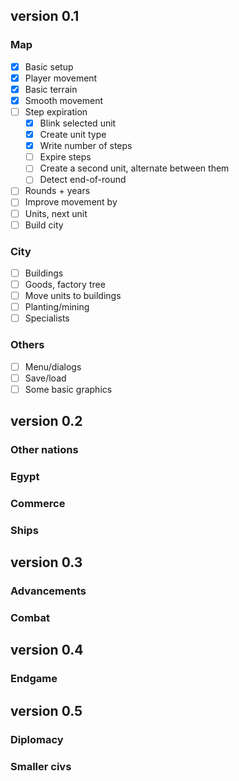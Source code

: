 ## version 0.1

### Map

- [X] Basic setup
- [X] Player movement
- [X] Basic terrain
- [X] Smooth movement
- [ ] Step expiration
  - [X] Blink selected unit
  - [X] Create unit type
  - [X] Write number of steps
  - [ ] Expire steps
  - [ ] Create a second unit, alternate between them
  - [ ] Detect end-of-round
- [ ] Rounds + years
- [ ] Improve movement by 
- [ ] Units, next unit
- [ ] Build city

### City

- [ ] Buildings
- [ ] Goods, factory tree
- [ ] Move units to buildings
- [ ] Planting/mining
- [ ] Specialists

### Others

- [ ] Menu/dialogs
- [ ] Save/load
- [ ] Some basic graphics

## version 0.2

### Other nations
### Egypt
### Commerce
### Ships

## version 0.3

### Advancements
### Combat

## version 0.4

### Endgame

## version 0.5

### Diplomacy
### Smaller civs
